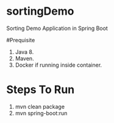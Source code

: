 # sortingDemo
Sorting Demo Application in Spring Boot

#Prequisite

1. Java 8.
2. Maven. 
3. Docker if running inside container.

# Steps To Run

1. mvn clean package
2. mvn spring-boot:run
